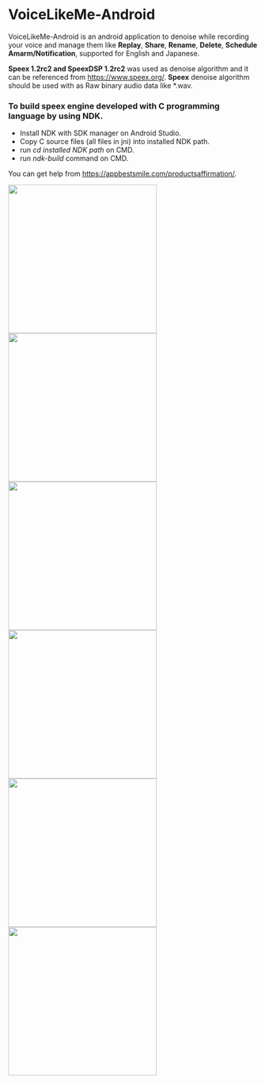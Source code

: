 # VoiceLikeMe-Android

VoiceLikeMe-Android is an android application to denoise while recording your voice and manage them like **Replay**, **Share**, **Rename**,  **Delete**, **Schedule Amarm/Notification**, supported for English and Japanese.

**Speex 1.2rc2 and SpeexDSP 1.2rc2** was used as denoise algorithm and it can be referenced from https://www.speex.org/.
**Speex** denoise algorithm should be used with as Raw binary audio data like *.wav.

### To build speex engine developed with C programming language by using NDK.
- Install NDK with SDK manager on Android Studio.
- Copy C source files (all files in jni) into installed NDK path.
- run *cd installed NDK path* on CMD.
- run *ndk-build* command on CMD.

You can get help from https://appbestsmile.com/productsaffirmation/.

<img src = "Screenshoots/Screenshot_01.png" width ="300" /> <img src = "Screenshoots/Screenshot_02.png" width ="300" /> <img src = "Screenshoots/Screenshot_03.png" width ="300" /> <img src = "Screenshoots/Screenshot_04.png" width ="300" /> <img src = "Screenshoots/Screenshot_05.png" width ="300" /> <img src = "Screenshoots/Screenshot_06.png" width ="300" />
